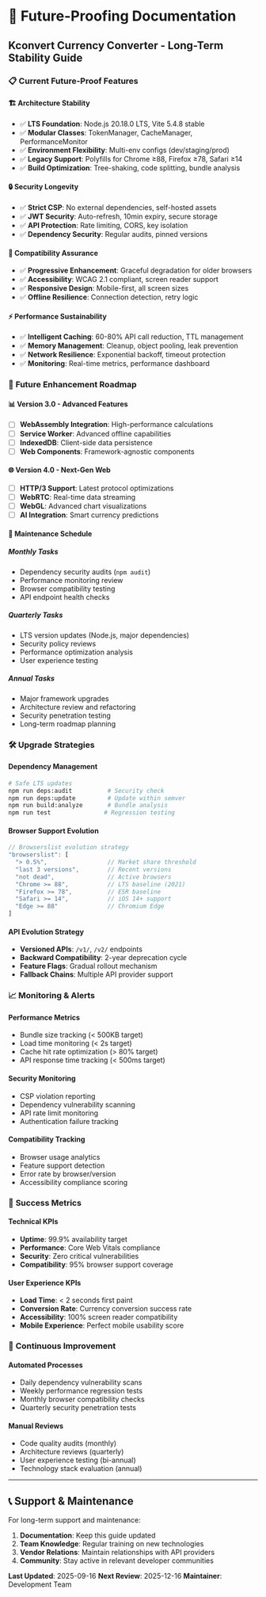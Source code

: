 # 🚀 Future-Proofing Documentation
## Kconvert Currency Converter - Long-Term Stability Guide

### 📋 **Current Future-Proof Features**

#### 🏗️ **Architecture Stability**
- ✅ **LTS Foundation**: Node.js 20.18.0 LTS, Vite 5.4.8 stable
- ✅ **Modular Classes**: TokenManager, CacheManager, PerformanceMonitor
- ✅ **Environment Flexibility**: Multi-env configs (dev/staging/prod)
- ✅ **Legacy Support**: Polyfills for Chrome ≥88, Firefox ≥78, Safari ≥14
- ✅ **Build Optimization**: Tree-shaking, code splitting, bundle analysis

#### 🔒 **Security Longevity**
- ✅ **Strict CSP**: No external dependencies, self-hosted assets
- ✅ **JWT Security**: Auto-refresh, 10min expiry, secure storage
- ✅ **API Protection**: Rate limiting, CORS, key isolation
- ✅ **Dependency Security**: Regular audits, pinned versions

#### 📱 **Compatibility Assurance**
- ✅ **Progressive Enhancement**: Graceful degradation for older browsers
- ✅ **Accessibility**: WCAG 2.1 compliant, screen reader support
- ✅ **Responsive Design**: Mobile-first, all screen sizes
- ✅ **Offline Resilience**: Connection detection, retry logic

#### ⚡ **Performance Sustainability**
- ✅ **Intelligent Caching**: 60-80% API call reduction, TTL management
- ✅ **Memory Management**: Cleanup, object pooling, leak prevention
- ✅ **Network Resilience**: Exponential backoff, timeout protection
- ✅ **Monitoring**: Real-time metrics, performance dashboard

### 🔮 **Future Enhancement Roadmap**

#### 📊 **Version 3.0 - Advanced Features**
- [ ] **WebAssembly Integration**: High-performance calculations
- [ ] **Service Worker**: Advanced offline capabilities
- [ ] **IndexedDB**: Client-side data persistence
- [ ] **Web Components**: Framework-agnostic components

#### 🌐 **Version 4.0 - Next-Gen Web**
- [ ] **HTTP/3 Support**: Latest protocol optimizations
- [ ] **WebRTC**: Real-time data streaming
- [ ] **WebGL**: Advanced chart visualizations
- [ ] **AI Integration**: Smart currency predictions

#### 🔧 **Maintenance Schedule**

##### **Monthly Tasks**
- Dependency security audits (`npm audit`)
- Performance monitoring review
- Browser compatibility testing
- API endpoint health checks

##### **Quarterly Tasks**
- LTS version updates (Node.js, major dependencies)
- Security policy reviews
- Performance optimization analysis
- User experience testing

##### **Annual Tasks**
- Major framework upgrades
- Architecture review and refactoring
- Security penetration testing
- Long-term roadmap planning

### 🛠️ **Upgrade Strategies**

#### **Dependency Management**
```bash
# Safe LTS updates
npm run deps:audit          # Security check
npm run deps:update         # Update within semver
npm run build:analyze       # Bundle analysis
npm run test               # Regression testing
```

#### **Browser Support Evolution**
```javascript
// Browserslist evolution strategy
"browserslist": [
  "> 0.5%",                 // Market share threshold
  "last 3 versions",        // Recent versions
  "not dead",               // Active browsers
  "Chrome >= 88",           // LTS baseline (2021)
  "Firefox >= 78",          // ESR baseline
  "Safari >= 14",           // iOS 14+ support
  "Edge >= 88"              // Chromium Edge
]
```

#### **API Evolution Strategy**
- **Versioned APIs**: `/v1/`, `/v2/` endpoints
- **Backward Compatibility**: 2-year deprecation cycle
- **Feature Flags**: Gradual rollout mechanism
- **Fallback Chains**: Multiple API provider support

### 📈 **Monitoring & Alerts**

#### **Performance Metrics**
- Bundle size tracking (< 500KB target)
- Load time monitoring (< 2s target)
- Cache hit rate optimization (> 80% target)
- API response time tracking (< 500ms target)

#### **Security Monitoring**
- CSP violation reporting
- Dependency vulnerability scanning
- API rate limit monitoring
- Authentication failure tracking

#### **Compatibility Tracking**
- Browser usage analytics
- Feature support detection
- Error rate by browser/version
- Accessibility compliance scoring

### 🎯 **Success Metrics**

#### **Technical KPIs**
- **Uptime**: 99.9% availability target
- **Performance**: Core Web Vitals compliance
- **Security**: Zero critical vulnerabilities
- **Compatibility**: 95% browser support coverage

#### **User Experience KPIs**
- **Load Time**: < 2 seconds first paint
- **Conversion Rate**: Currency conversion success rate
- **Accessibility**: 100% screen reader compatibility
- **Mobile Experience**: Perfect mobile usability score

### 🔄 **Continuous Improvement**

#### **Automated Processes**
- Daily dependency vulnerability scans
- Weekly performance regression tests
- Monthly browser compatibility checks
- Quarterly security penetration tests

#### **Manual Reviews**
- Code quality audits (monthly)
- Architecture reviews (quarterly)
- User experience testing (bi-annual)
- Technology stack evaluation (annual)

---

## 📞 **Support & Maintenance**

For long-term support and maintenance:
1. **Documentation**: Keep this guide updated
2. **Team Knowledge**: Regular training on new technologies
3. **Vendor Relations**: Maintain relationships with API providers
4. **Community**: Stay active in relevant developer communities

**Last Updated**: 2025-09-16
**Next Review**: 2025-12-16
**Maintainer**: Development Team
